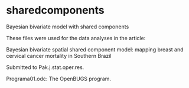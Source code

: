 # sharedcomponents
Bayesian bivariate model with shared components

These files were used for the data analyses in the article:

Bayesian bivariate spatial shared component model: mapping breast and cervical cancer mortality in Southern Brazil

Submitted to Pak.j.stat.oper.res.


Programa01.odc: The OpenBUGS program.
